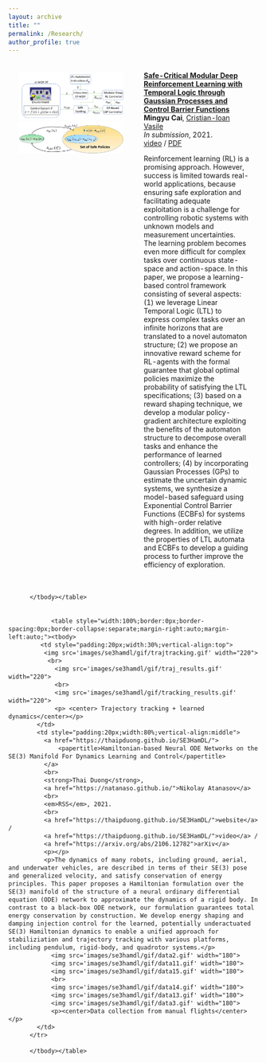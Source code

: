 ```yaml
---
layout: archive
title: ""
permalink: /Research/
author_profile: true
---
```


<table style="width:100%;border:0px;border-spacing:0px;border-collapse:separate;margin-right:auto;margin-left:auto;"><tbody>
     <tr>
          <td style="padding:20px;width:50%;vertical-align:top">
           <img src='/papers_files/Safety_Critical/Algorithm.png' width="220">
            <br>
              <img src='/papers_files/Safety_Critical/Policy_Demo.jpg' width="220">
         </td>
         <td style="padding:20px;width:50%;vertical-align:middle">
           <a href="https://arxiv.org/abs/2109.02791">
               <papertitle><strong>Safe-Critical Modular Deep Reinforcement Learning with Temporal Logic through Gaussian Processes and Control Barrier Functions</strong></papertitle>
           </a>
           <br>
           <strong>Mingyu Cai</strong>,
           <a href="https://cristianvasile.com/">Cristian-Ioan Vasile</a>
           <br>
           <em>In submission</em>, 2021.
           <br>
           <a href="https://www.youtube.com/watch?v=fkCyAgx_FWM/">video</a> /
           <a href="https://arxiv.org/abs/2109.02791">PDF</a>
           <p></p>
           <p>Reinforcement learning (RL) is a promising approach. However, success is limited towards real-world applications, because ensuring safe exploration and facilitating adequate exploitation is a challenge for controlling robotic systems with unknown models and measurement uncertainties. The learning problem becomes even more difficult for complex tasks over continuous state-space and action-space. In this paper, we propose a learning-based control framework consisting of several aspects: (1) we leverage Linear Temporal Logic (LTL) to express complex tasks over an infinite horizons that are translated to a novel automaton structure; (2) we propose an innovative reward scheme for RL-agents with the formal guarantee that global optimal policies maximize the probability of satisfying the LTL specifications; (3) based on a reward shaping technique, we develop a modular policy-gradient architecture exploiting the benefits of the automaton structure to decompose overall tasks and enhance the performance of learned controllers; (4) by incorporating Gaussian Processes (GPs) to estimate the uncertain dynamic systems, we synthesize a model-based safeguard using Exponential Control Barrier Functions (ECBFs) for systems with high-order relative degrees. In addition, we utilize the properties of LTL automata and ECBFs to develop a guiding process to further improve the efficiency of exploration. </p>
         </td>
  </tr>

</tbody></table>

          </tbody></table>
          
          
                <table style="width:100%;border:0px;border-spacing:0px;border-collapse:separate;margin-right:auto;margin-left:auto;"><tbody>
             <td style="padding:20px;width:30%;vertical-align:top">
              <img src='images/se3hamdl/gif/trajtracking.gif' width="220">
               <br>
                 <img src='images/se3hamdl/gif/traj_results.gif' width="220">
                 <br>
                 <img src='images/se3hamdl/gif/tracking_results.gif' width="220">
                 <p> <center> Trajectory tracking + learned dynamics</center></p>
            </td>
            <td style="padding:20px;width:80%;vertical-align:middle">
              <a href="https://thaipduong.github.io/SE3HamDL/">
                  <papertitle>Hamiltonian-based Neural ODE Networks on the SE(3) Manifold For Dynamics Learning and Control</papertitle>
              </a>
              <br>
              <strong>Thai Duong</strong>,
              <a href="https://natanaso.github.io/">Nikolay Atanasov</a>
              <br>
              <em>RSS</em>, 2021.
              <br>
              <a href="https://thaipduong.github.io/SE3HamDL/">website</a> /
              <a href="https://thaipduong.github.io/SE3HamDL/">video</a> /
              <a href="https://arxiv.org/abs/2106.12782">arXiv</a>
              <p></p>
              <p>The dynamics of many robots, including ground, aerial, and underwater vehicles, are described in terms of their SE(3) pose and generalized velocity, and satisfy conservation of energy principles. This paper proposes a Hamiltonian formulation over the SE(3) manifold of the structure of a neural ordinary differential equation (ODE) network to approximate the dynamics of a rigid body. In contrast to a black-box ODE network, our formulation guarantees total energy conservation by construction. We develop energy shaping and damping injection control for the learned, potentially underactuated SE(3) Hamiltonian dynamics to enable a unified approach for stabiliziation and trajectory tracking with various platforms, including pendulum, rigid-body, and quadrotor systems.</p>
                <img src='images/se3hamdl/gif/data2.gif' width="180">
                <img src='images/se3hamdl/gif/data11.gif' width="180">
                <img src='images/se3hamdl/gif/data15.gif' width="180">
                <br>
                <img src='images/se3hamdl/gif/data14.gif' width="180">
                <img src='images/se3hamdl/gif/data13.gif' width="180">
                <img src='images/se3hamdl/gif/data3.gif' width="180">
                <p><center>Data collection from manual flights</center></p>
            </td>
          </tr>

          </tbody></table>
